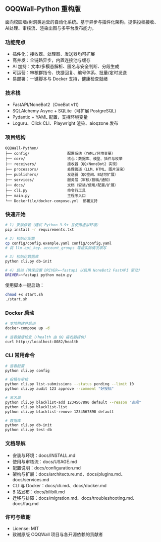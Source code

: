 ## OQQWall-Python 重构版

面向校园墙/树洞类运营的自动化系统。基于异步与插件化架构，提供投稿接收、AI处理、审核流、渲染出图与多平台发布能力。

### 功能亮点

- 插件化：接收器、处理器、发送器均可扩展
- 高并发：全链路异步，内置连接池与缓存
- AI 加持：文本/多模态解析、匿名与安全判断、分段生成
- 可运营：审核群指令、快捷回复、编号体系、批量/定时发送
- 易部署：一键脚本与 Docker 支持，健康检查就绪

### 技术栈

- FastAPI/NoneBot2（OneBot v11）
- SQLAlchemy Async + SQLite（可扩展 PostgreSQL）
- Pydantic + YAML 配置，支持环境变量
- Loguru、Click CLI、Playwright 渲染、aioqzone 发布

### 项目结构

```
OQQWall-Python/
├── config/                 配置系统（YAML/环境变量）
├── core/                   核心：数据库、模型、插件与枚举
├── receivers/              接收器（QQ/NoneBot2 实现）
├── processors/             处理管道（LLM、HTML、图片渲染）
├── publishers/             发送器（QQ空间、B站可扩展）
├── services/               服务层（审核/投稿/通知）
├── docs/                   文档（安装/使用/配置/扩展）
├── cli.py                  命令行工具
├── main.py                 主程序入口
└── Dockerfile/docker-compose.yml  部署支持
```

### 快速开始

```bash
# 1) 安装依赖（建议 Python 3.9+ 且使用虚拟环境）
pip install -r requirements.txt

# 2) 初始化配置
cp config/config.example.yaml config/config.yaml
# 将 llm.api_key、account_groups 等按实际情况填写

# 3) 初始化数据库
python cli.py db-init

# 4) 启动（确保设置 DRIVER=~fastapi 以启用 NoneBot2 FastAPI 驱动）
DRIVER=~fastapi python main.py
```

使用脚本一键启动：

```bash
chmod +x start.sh
./start.sh
```

### Docker 启动

```bash
# 本地构建并启动
docker-compose up -d

# 查看健康检查（/health 由 QQ 接收器提供）
curl http://localhost:8082/health
```

### CLI 常用命令

```bash
# 查看配置
python cli.py config

# 投稿与审核
python cli.py list-submissions --status pending --limit 10
python cli.py audit 123 approve --comment "好投稿"

# 黑名单
python cli.py blacklist-add 1234567890 default --reason "违规"
python cli.py blacklist-list
python cli.py blacklist-remove 1234567890 default

# 数据库
python cli.py db-init
python cli.py test-db
```

### 文档导航

- 安装与环境：docs/INSTALL.md
- 使用与审核流：docs/USAGE.md
- 配置说明：docs/configuration.md
- 架构与扩展：docs/architecture.md、docs/plugins.md、docs/services.md
- CLI 与 Docker：docs/cli.md、docs/docker.md
- B 站发布：docs/bilibili.md
- 迁移与排障：docs/migration.md、docs/troubleshooting.md、docs/faq.md

### 许可与致谢

- License: MIT
- 致谢原版 OQQWall 项目与各开源依赖的贡献者
